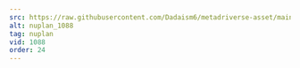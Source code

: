 ```yaml
---
src: https://raw.githubusercontent.com/Dadaism6/metadriverse-asset/main/script-nuplan-output-newcompressed/nuplan_1088.mp4
alt: nuplan_1088
tag: nuplan
vid: 1088
order: 24
---
```

